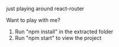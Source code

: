 just playing around react-router

Want to play with me?

1.  Run "npm install" in the extracted folder
2.  Run "npm start" to view the project
